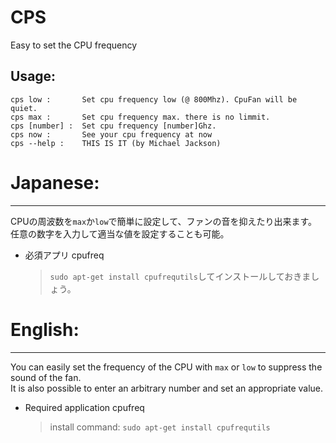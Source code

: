 # CPS
Easy to set the CPU frequency
## Usage:
```
cps low :       Set cpu frequency low (@ 800Mhz). CpuFan will be quiet.
cps max :       Set cpu frequency max. there is no limmit.
cps [number] :  Set cpu frequency [number]Ghz.
cps now :       See your cpu frequency at now
cps --help :    THIS IS IT (by Michael Jackson)
```

# Japanese:
- - - - 
CPUの周波数を`max`か`low`で簡単に設定して、ファンの音を抑えたり出来ます。  
任意の数字を入力して適当な値を設定することも可能。  

- 必須アプリ
    cpufreq  
    > `sudo apt-get install cpufrequtils`してインストールしておきましょう。

# English:
- - - -
You can easily set the frequency of the CPU with `max` or `low` to suppress the sound of the fan.  
It is also possible to enter an arbitrary number and set an appropriate value.  

- Required application
    cpufreq  
    > install command: `sudo apt-get install cpufrequtils`
